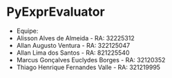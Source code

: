 # PyExprEvaluator
- Equipe:
- Alisson Alves de Almeida - RA: 32225312 
- Allan Augusto Ventura - RA: 322125047 
- Allan Lima dos Santos - RA: 821225540
- Marcus Gonçalves Euclydes Borges - RA: 32120352
- Thiago Henrique Fernandes Valle - RA: 321219995

